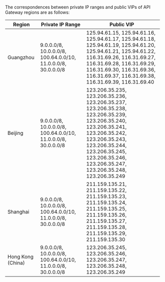 The correspondences between private IP ranges and public VIPs of API Gateway regions are as follows:


| Region     | Private IP Range                           | Public VIP                                                     |
| -------- | ---------------------------------- | ------------------------------------------------------------ |
| Guangzhou     | 9.0.0.0/8, 10.0.0.0/8, 100.64.0.0/10, 11.0.0.0/8, 30.0.0.0/8 | 125.94.61.15, 125.94.61.16, 125.94.61.17, 125.94.61.18, 125.94.61.19, 125.94.61.20, 125.94.61.21, 125.94.61.22, 116.31.69.26, 116.31.69.27, 116.31.69.28, 116.31.69.29, 116.31.69.30, 116.31.69.36, 116.31.69.37, 116.31.69.38, 116.31.69.39, 116.31.69.40 |
| Beijing     | 9.0.0.0/8, 10.0.0.0/8, 100.64.0.0/10, 11.0.0.0/8, 30.0.0.0/8 | 123.206.35.235, 123.206.35.236, 123.206.35.237, 123.206.35.238, 123.206.35.239, 123.206.35.240, 123.206.35.241, 123.206.35.242, 123.206.35.243, 123.206.35.244, 123.206.35.245, 123.206.35.246, 123.206.35.247, 123.206.35.248, 123.206.35.249|
| Shanghai     | 9.0.0.0/8, 10.0.0.0/8, 100.64.0.0/10, 11.0.0.0/8, 30.0.0.0/8 | 211.159.135.21, 211.159.135.22, 211.159.135.23, 211.159.135.24, 211.159.135.25, 211.159.135.26, 211.159.135.27, 211.159.135.28, 211.159.135.29, 211.159.135.30                           |
| Hong Kong (China)     | 9.0.0.0/8, 10.0.0.0/8, 100.64.0.0/10, 11.0.0.0/8, 30.0.0.0/8 | 123.206.35.245, 123.206.35.246, 123.206.35.247, 123.206.35.248, 123.206.35.249                         |
